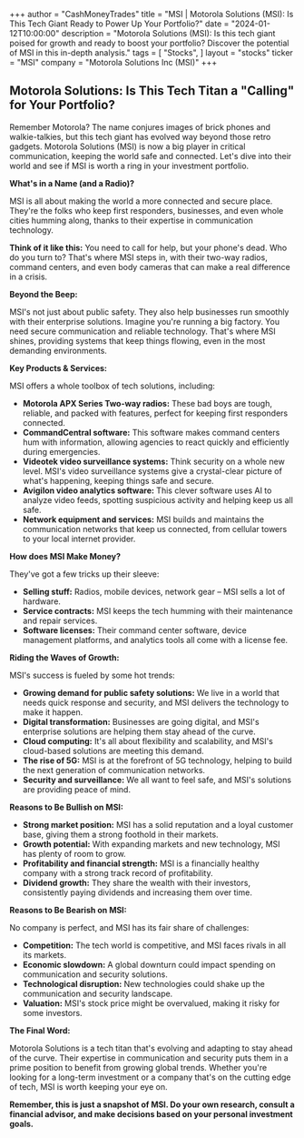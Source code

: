 +++
author = "CashMoneyTrades"
title = "MSI |  Motorola Solutions (MSI): Is This Tech Giant Ready to Power Up Your Portfolio?"
date = "2024-01-12T10:00:00"
description = "Motorola Solutions (MSI): Is this tech giant poised for growth and ready to boost your portfolio?  Discover the potential of MSI in this in-depth analysis."
tags = [
"Stocks",
]
layout = "stocks"
ticker = "MSI"
company = "Motorola Solutions Inc (MSI)"
+++
        


## Motorola Solutions: Is This Tech Titan a "Calling" for Your Portfolio?

Remember Motorola? The name conjures images of brick phones and walkie-talkies, but this tech giant has evolved way beyond those retro gadgets.  Motorola Solutions (MSI) is now a big player in critical communication, keeping the world safe and connected.  Let's dive into their world and see if MSI is worth a ring in your investment portfolio.

**What's in a Name (and a Radio)?**

MSI is all about making the world a more connected and secure place. They're the folks who keep first responders, businesses, and even whole cities humming along, thanks to their expertise in communication technology.  

**Think of it like this:** You need to call for help, but your phone's dead.  Who do you turn to?  That's where MSI steps in, with their two-way radios, command centers, and even body cameras that can make a real difference in a crisis.

**Beyond the Beep:**

MSI's not just about public safety. They also help businesses run smoothly with their enterprise solutions. Imagine you're running a big factory.  You need secure communication and reliable technology.  That's where MSI shines, providing systems that keep things flowing, even in the most demanding environments.

**Key Products & Services:**

MSI offers a whole toolbox of tech solutions, including:

* **Motorola APX Series Two-way radios:** These bad boys are tough, reliable, and packed with features, perfect for keeping first responders connected.
* **CommandCentral software:** This software makes command centers hum with information, allowing agencies to react quickly and efficiently during emergencies.
* **Videotek video surveillance systems:** Think security on a whole new level. MSI's video surveillance systems give a crystal-clear picture of what's happening, keeping things safe and secure.
* **Avigilon video analytics software:** This clever software uses AI to analyze video feeds, spotting suspicious activity and helping keep us all safe.
* **Network equipment and services:** MSI builds and maintains the communication networks that keep us connected, from cellular towers to your local internet provider.

**How does MSI Make Money?**

They've got a few tricks up their sleeve:

* **Selling stuff:** Radios, mobile devices, network gear – MSI sells a lot of hardware.
* **Service contracts:** MSI keeps the tech humming with their maintenance and repair services.
* **Software licenses:** Their command center software, device management platforms, and analytics tools all come with a license fee.

**Riding the Waves of Growth:**

MSI's success is fueled by some hot trends:

* **Growing demand for public safety solutions:** We live in a world that needs quick response and security, and MSI delivers the technology to make it happen.
* **Digital transformation:** Businesses are going digital, and MSI's enterprise solutions are helping them stay ahead of the curve.
* **Cloud computing:** It's all about flexibility and scalability, and MSI's cloud-based solutions are meeting this demand.
* **The rise of 5G:** MSI is at the forefront of 5G technology, helping to build the next generation of communication networks.
* **Security and surveillance:** We all want to feel safe, and MSI's solutions are providing peace of mind.

**Reasons to Be Bullish on MSI:**

* **Strong market position:** MSI has a solid reputation and a loyal customer base, giving them a strong foothold in their markets.
* **Growth potential:** With expanding markets and new technology, MSI has plenty of room to grow.
* **Profitability and financial strength:** MSI is a financially healthy company with a strong track record of profitability.
* **Dividend growth:** They share the wealth with their investors, consistently paying dividends and increasing them over time.

**Reasons to Be Bearish on MSI:**

No company is perfect, and MSI has its fair share of challenges:

* **Competition:** The tech world is competitive, and MSI faces rivals in all its markets.
* **Economic slowdown:** A global downturn could impact spending on communication and security solutions.
* **Technological disruption:** New technologies could shake up the communication and security landscape.
* **Valuation:** MSI's stock price might be overvalued, making it risky for some investors.

**The Final Word:**

Motorola Solutions is a tech titan that's evolving and adapting to stay ahead of the curve.  Their expertise in communication and security puts them in a prime position to benefit from growing global trends.  Whether you're looking for a long-term investment or a company that's on the cutting edge of tech, MSI is worth keeping your eye on.

**Remember, this is just a snapshot of MSI.  Do your own research, consult a financial advisor, and make decisions based on your personal investment goals.** 

        